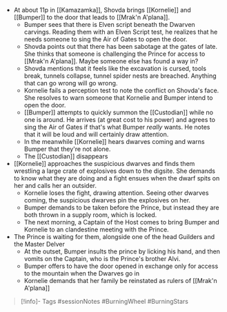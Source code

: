 - At about 11p in [[Kamazamka]], Shovda brings [[Kornelie]] and [[Bumper]] to the door that leads to [[Mrak'n A'plana]].
	- Bumper sees that there is Elven script beneath the Dwarven carvings.  Reading them with an Elven Script test, he realizes that he needs someone to sing the Air of Gates to open the door.
	- Shovda points out that there has been sabotage at the gates of late.  She thinks that someone is challenging the Prince for access to [[Mrak'n A'plana]].  Maybe someone else has found a way in?
	- Shovda mentions that it feels like the excavation is cursed, tools break, tunnels collapse, tunnel spider nests are breached.  Anything that can go wrong will go wrong.
	- Kornelie fails a perception test to note the conflict on Shovda's face.  She resolves to warn someone that Kornelie and Bumper intend to open the door.
	- [[Bumper]] attempts to quickly summon the [[Custodian]] while no one is around.  He arrives (at great cost to his power) and agrees to sing the Air of Gates if that's what Bumper *really* wants.  He notes that it will be loud and will certainly draw attention.
	- In the meanwhile [[Kornelie]] hears dwarves coming and warns Bumper that they're not alone.
	- The [[Custodian]] disappears
- [[Kornelie]] approaches the suspicious dwarves and finds them wrestling a large crate of explosives down to the digsite.  She demands to know what they are doing and a fight ensues when the dwarf spits on her and calls her an outsider.
	- Kornelie loses the fight, drawing attention.  Seeing other dwarves coming, the suspicious dwarves pin the explosives on her.
	- Bumper demands to be taken before the Prince, but instead they are both thrown in a supply room, which is locked.
	- The next morning, a Captain of the Host comes to bring Bumper and Kornelie to an clandestine meeting with the Prince.
- The Prince is waiting for them, alongside one of the head Guilders and the Master Delver
	- At the outset, Bumper insults the prince by licking his hand, and then vomits on the Captain, who is the Prince's brother Alvi.
	- Bumper offers to have the door opened in exchange only for access to the mountain when the Dwarves go in
	- Kornelie demands that her family be reinstated as rulers of [[Mrak'n A'plana]]
> [!info]- Tags
> #sessionNotes #BurningWheel #BurningStars

